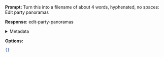**Prompt:**
Turn this into a filename of about 4 words, hyphenated, no spaces: Edit party panoramas

**Response:**
edit-party-panoramas

<details><summary>Metadata</summary>

- Duration: 984 ms
- Datetime: 2023-07-13T09:18:45.422607
- Model: gpt-3.5-turbo-0613

</details>

**Options:**
```json
{}
```

